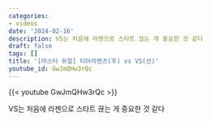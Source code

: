 ```yaml
---
categories:
- videos
date: '2024-02-16'
description: VS는 처음에 라젠으로 스타트 끊는 게 중요한 것 같다
draft: false
tags: []
title: '[마스터 듀얼] 티아라멘츠(후) vs VS(선)'
youtube_id: GwJmQHw3rQc
---
```



{{< youtube GwJmQHw3rQc >}}

VS는 처음에 라젠으로 스타트 끊는 게 중요한 것 같다